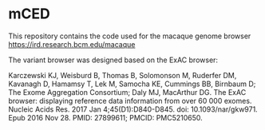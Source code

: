 # mCED

This repository contains the code used for the macaque genome browser https://ird.research.bcm.edu/macaque


The variant browser was designed based on the ExAC browser:

Karczewski KJ, Weisburd B, Thomas B, Solomonson M, Ruderfer DM, Kavanagh D, Hamamsy T, Lek M, Samocha KE, Cummings BB, Birnbaum D; The Exome Aggregation Consortium; Daly MJ, MacArthur DG. The ExAC browser: displaying reference data information from over 60 000 exomes. Nucleic Acids Res. 2017 Jan 4;45(D1):D840-D845. doi: 10.1093/nar/gkw971. Epub 2016 Nov 28. PMID: 27899611; PMCID: PMC5210650.
